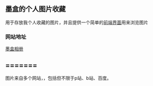 ## 墨盒的个人图片收藏

用于存放我个人收藏的图片，并且提供一个简单的[前端界面](http://github.com/inkroom/image-pages)用来浏览图片

### 网站地址

[墨盒相册](http://image.inkroom.cn/)



=======
----- 

图片来自多个网站，，包括但不限于p站、b站、百度。


